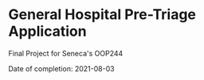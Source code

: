 # General Hospital Pre-Triage Application

Final Project for Seneca's OOP244

Date of completion: 2021-08-03
